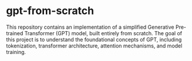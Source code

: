 # gpt-from-scratch

This repository contains an implementation of a simplified Generative Pre-trained Transformer (GPT) model, built entirely from scratch. The goal of this project is to understand the foundational concepts of GPT, including tokenization, transformer architecture, attention mechanisms, and model training.
